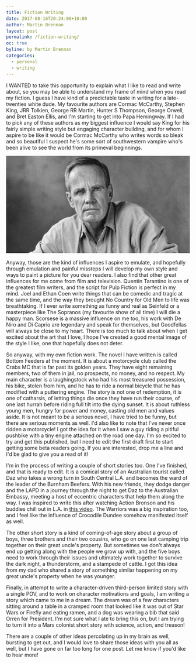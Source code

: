 ```yaml
---
title: Fiction Writing
date: 2017-08-16T20:24:00+10:00
author: Martin Brennan
layout: post
permalink: /fiction-writing/
oc: true
byline: by Martin Brennan
categories:
  - personal
  - writing
---
```


<span class="first-letter">I</span> WANTED to take this opportunity to explain what I like to read and write about, so you may be able to understand my frame of mind when you read my fiction.
I guess I have kind of a predictable taste in writing for a late-twenties white dude. My favourite authors are Cormac McCarthy, Stephen King, JRR Tolkien, George RR Martin, Hunter S Thompson, George Orwell, and Bret Easton Ellis, and I'm starting to get into Papa Hemingway. If I had to pick any of these authors as my biggest influence I would say King for his fairly simple writing style but engaging character building, and for whom I aspire to be like it would be Cormac McCarthy who writes words so bleak and so beautiful I suspect he's some sort of southwestern vampire who's been alive to see the world from its primeval beginnings.

<!--more-->

![cormac mccarthy](/images/mccarthy.jpg)
 
Anyway, those are the kind of influences I aspire to emulate, and hopefully through emulation and painful missteps I will develop my own style and ways to paint a picture for you dear readers. I also find that other great influences for me come from film and television. Quentin Tarantino is one of the greatest film writers, and the script for Pulp Fiction is perfect in my mind. Joel and Ethan Coen write things that can be comedic and tragic at the same time, and the way they brought No Country for Old Men to life was breathtaking. If I ever write something as funny and real as Seinfeld or a masterpiece like The Sopranos (my favourite show of all time) I will die a happy man. Scorsese is a massive influence on me too, his work with De Niro and Di Caprio are legendary and speak for themselves, but Goodfellas will always be close to my heart. There is too much to talk about when I get excited about the art that I love, I hope I've created a good mental image of the style I like, one that hopefully does not deter.

So anyway, with my own fiction work. The novel I have written is called Bottom Feeders at the moment. It is about a motorcycle club called the Crabs MC that is far past its golden years. They have eight remaining members, two of them in jail, no prospects, no money, and no respect. My main character is a laughingstock who had his most treasured possession, his bike, stolen from him, and he has to ride a normal bicycle that he has modified with a puttering engine. The story is not one of redemption, it is one of catharsis, of letting things die once they have run their course, of one last hurrah before riding full tilt into the dying sunset. It is about ruthless young men, hungry for power and money, casting old men and values aside. It is not meant to be a serious novel, I have tried to be funny, but there are serious moments as well. I'd also like to note that I've never once ridden a motorcycle! I got the idea for it when I saw a guy riding a pitiful pushbike with a tiny engine attached on the road one day. I'm so excited to try and get this published, but I need to edit the first draft first to start getting some beta readers going. If you are interested, drop me a line and I'd be glad to give you a read of it!

I'm in the process of writing a couple of short stories too. One I've finished, and that is ready to edit. It is a comical story of an Australian tourist called Daz who takes a wrong turn in South Central L.A. and becomes the ward of the leader of the Burnham Beefers. With his new friends, they dodge danger and the LAPD in a journey through the night to get Daz to the Australian Embassy, meeting a host of eccentric characters that help them along the way. I was inspired to write this after watching Action Bronson and his buddies chill out in L.A. in [this video](https://www.youtube.com/watch?v=yhjiObaXfq0). The Warriors was a big inspiration too, and I feel like the influence of Crocodile Dundee somehow manifested itself as well.

The other short story is a kind of coming-of-age story about a group of boys, three brothers and their two cousins, who go on one last camping trip together on their great uncle's property. But sometimes we don't always end up getting along with the people we grow up with, and the five boys need to work through their issues and ultimately work together to survive the dark night, a thunderstorm, and a stampede of cattle. I got this idea from my dad who shared a story of something similar happening on my great uncle's property when he was younger.

Finally, in attempt to write a character-driven third-person limited story with a single POV, and to work on character motivations and goals, I am writing a story which came to me in a dream. The dream was of a few characters sitting around a table in a cramped room that looked like it was out of Star Wars or Firefly and eating ramen, and a dog was wearing a bib that said Orren for President. I'm not sure what I ate to bring this on, but I am trying to turn it into a Mars colonist short story with science, action, and treason!

There are a couple of other ideas percolating up in my brain as well, bursting to get out, and I would love to share those ideas with you all as well, but I have gone on far too long for one post. Let me know if you'd like to hear more!